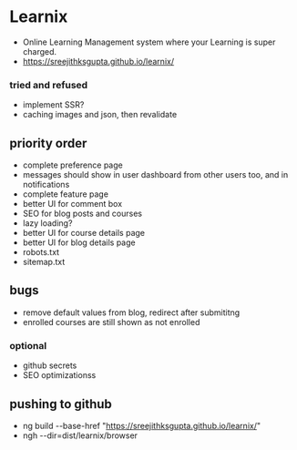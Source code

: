 # Learnix
- Online Learning Management system where your Learning is super charged.
- https://sreejithksgupta.github.io/learnix/

### tried and refused
- implement SSR?
- caching images and json, then revalidate



## priority order
- complete preference page
- messages should show in user dashboard from other users too, and in notifications
- complete feature page
- better UI for comment box
- SEO for blog posts and courses
- lazy loading?
- better UI for course details page
- better UI for blog details page
- robots.txt
- sitemap.txt

## bugs
- remove default values from blog, redirect after submititng
- enrolled courses are still shown as not enrolled


### optional
- github secrets
- SEO optimizationss

## pushing to github
- ng build --base-href "https://sreejithksgupta.github.io/learnix/"
- ngh --dir=dist/learnix/browser

